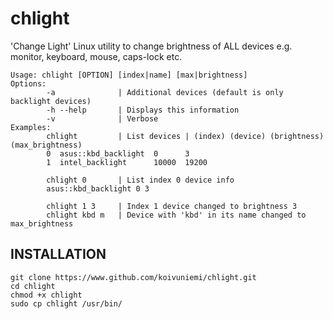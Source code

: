 # chlight
'Change Light' Linux utility to change brightness of ALL devices e.g. monitor, keyboard, mouse, caps-lock etc.

```
Usage: chlight [OPTION] [index|name] [max|brightness]
Options:
        -a              | Additional devices (default is only backlight devices)
        -h --help       | Displays this information
        -v              | Verbose
Examples:
        chlight         | List devices | (index) (device) (brightness) (max_brightness)
        0  asus::kbd_backlight  0      3
        1  intel_backlight      10000  19200

        chlight 0       | List index 0 device info
        asus::kbd_backlight 0 3

        chlight 1 3     | Index 1 device changed to brightness 3
        chlight kbd m   | Device with 'kbd' in its name changed to max_brightness
```
## INSTALLATION

```
git clone https://www.github.com/koivuniemi/chlight.git
cd chlight
chmod +x chlight
sudo cp chlight /usr/bin/
```
